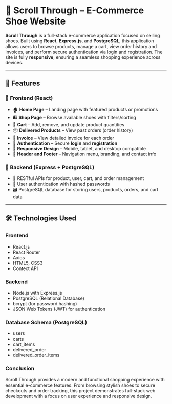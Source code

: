 # 👟 Scroll Through – E-Commerce Shoe Website

**Scroll Through** is a full-stack e-commerce application focused on selling shoes. Built using **React**, **Express.js**, and **PostgreSQL**, this application allows users to browse products, manage a cart, view order history and invoices, and perform secure authentication via login and registration. The site is fully **responsive**, ensuring a seamless shopping experience across devices.

---

## 🚀 Features

### 🧭 Frontend (React)
- 🏠 **Home Page** – Landing page with featured products or promotions
- 🛍️ **Shop Page** – Browse available shoes with filters/sorting
- 🛒 **Cart** – Add, remove, and update product quantities
- 📦 **Delivered Products** – View past orders (order history)
- 🧾 **Invoice** – View detailed invoice for each order
- 🔐 **Authentication** – Secure **login** and **registration**
- 📱 **Responsive Design** – Mobile, tablet, and desktop compatible
- 🔻 **Header and Footer** – Navigation menu, branding, and contact info

### 🧠 Backend (Express + PostgreSQL)
- 📄 RESTful APIs for product, user, cart, and order management
- 🔐 User authentication with hashed passwords
- 🗃️ PostgreSQL database for storing users, products, orders, and cart data

---

## 🛠️ Technologies Used

### Frontend
- React.js
- React Router
- Axios
- HTML5, CSS3
- Context API 

### Backend
- Node.js with Express.js
- PostgreSQL (Relational Database)
- bcrypt (for password hashing)
- JSON Web Tokens (JWT) for authentication

###  Database Schema (PostgreSQL)
- users
- carts
- cart_items
- delivered_order
- delivered_order_items

###  Conclusion
Scroll Through provides a modern and functional shopping experience with essential e-commerce features. From browsing stylish shoes to secure checkouts and order tracking, this project demonstrates full-stack web development with a focus on user experience and responsive design.